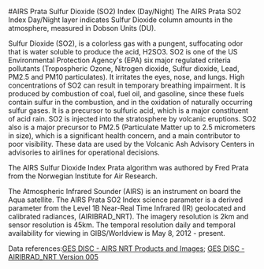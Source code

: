 #AIRS Prata Sulfur Dioxide (SO2) Index (Day/Night)
The AIRS Prata SO2 Index Day/Night layer indicates Sulfur Dioxide column amounts in the atmosphere, measured in Dobson Units (DU).  

Sulfur Dioxide (SO2), is a colorless gas with a pungent, suffocating odor that is water soluble to produce the acid, H2SO3. SO2 is one of the US Environmental Protection Agency's (EPA) six major regulated criteria pollutants (Tropospheric Ozone, Nitrogen dioxide, Sulfur dioxide, Lead, PM2.5 and PM10 particulates). It irritates the eyes, nose, and lungs. High concentrations of SO2 can result in temporary breathing impairment. It is produced by combustion of coal, fuel oil, and gasoline, since these fuels contain sulfur in the combustion, and in the oxidation of naturally occurring sulfur gases. It is a precursor to sulfuric acid, which is a major constituent of acid rain. SO2 is injected into the stratosphere by volcanic eruptions. SO2 also is a major precursor to PM2.5 (Particulate Matter up to 2.5 micrometers in size), which is a significant health concern, and a main contributor to poor visibility. These data are used by the Volcanic Ash Advisory Centers in advisories to airlines for operational decisions. 

The AIRS Sulfur Dioxide Index Prata algorithm was authored by Fred Prata from the Norwegian Institute for Air Research. 

The Atmospheric Infrared Sounder (AIRS) is an instrument on board the Aqua satellite. The AIRS Prata SO2 Index science parameter is a derived parameter from the Level 1B Near-Real Time Infrared (IR) geolocated and calibrated radiances, (AIRIBRAD_NRT). The imagery resolution is 2km and sensor resolution is 45km. The temporal resolution daily and temporal availability for viewing in GIBS/Worldview is May 8, 2012 - present.

Data references:[GES DISC - AIRS NRT Products and Images](http://disc.sci.gsfc.nasa.gov/nrt/data-holdings/airs-nrt-products); [GES DISC - AIRIBRAD_NRT Version 005](http://disc.sci.gsfc.nasa.gov/datacollection/AIRIBRAD_NRT_V005.html?AIRIBRAD_NRT)

